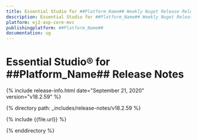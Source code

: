 ```yaml
---
title: Essential Studio for ##Platform_Name## Weekly Nuget Release Release Notes  
description: Essential Studio for ##Platform_Name## Weekly Nuget Release Release Notes  
platform: ej2-asp-core-mvc
publishingplatform: ##Platform_Name##
documentation: ug
---
```


# Essential Studio&reg; for  ##Platform_Name##  Release Notes  

{% include release-info.html date="September 21, 2020"   version="v18.2.59"  %} 

{% directory path: _includes/release-notes/v18.2.59 %}

{% include {{file.url}} %}

{% enddirectory %}
   